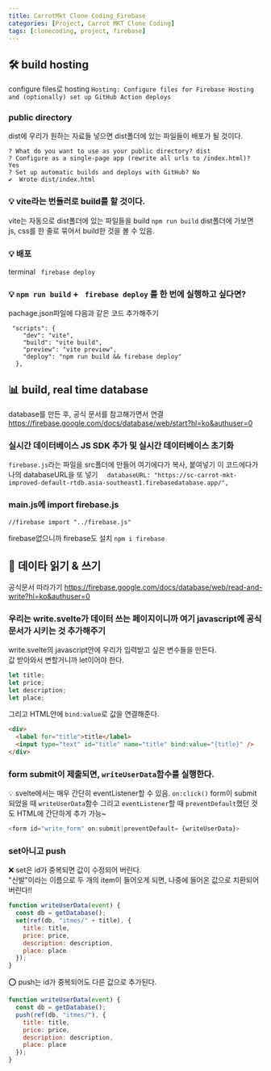 ```yaml
---
title: CarrotMkt Clone Coding_Firebase
categories: [Project, Carrot MKT Clone Coding]
tags: [clonecoding, project, firebase]
---
```


## 🛠️ build hosting

configure files로 hosting
`Hosting: Configure files for Firebase Hosting and (optionally) set up GitHub Action deploys`

### public directory

dist에 우리가 원하는 자료들 넣으면 dist폴더에 있는 파일들이 배포가 될 것이다.

```
? What do you want to use as your public directory? dist
? Configure as a single-page app (rewrite all urls to /index.html)? Yes
? Set up automatic builds and deploys with GitHub? No
✔  Wrote dist/index.html
```

### 💡 vite라는 번들러로 build를 할 것이다.

vite는 자동으로 dist폴더에 있는 파일들을 build
`npm run build`
dist폴더에 가보면 js, css를 한 줄로 묶어서 build한 것을 볼 수 있음.

### 💡 배포

terminal ` firebase deploy`

### 💡 `npm run build` + ` firebase deploy` 를 한 번에 실행하고 싶다면?

pachage.json파일에 다음과 같은 코드 추가해주기

```
 "scripts": {
    "dev": "vite",
    "build": "vite build",
    "preview": "vite preview",
    "deploy": "npm run build && firebase deploy"
  },
```

## 📊 build, real time database

database를 만든 후, 공식 문서를 참고해가면서 연결
<https://firebase.google.com/docs/database/web/start?hl=ko&authuser=0>

### 실시간 데이터베이스 JS SDK 추가 및 실시간 데이터베이스 초기화

`firebase.js`라는 파일을 src폴더에 만들어 여기에다가 복사, 붙여넣기
이 코드에다가 나의 databaseURL을 또 넣기
`  databaseURL: "https://sc-carrot-mkt-improved-default-rtdb.asia-southeast1.firebasedatabase.app/",`

### main.js에 import firebase.js

`//firebase
import "../firebase.js"`

firebase없으니까 firebase도 설치
`npm i firebase`

## 🧮 데이타 읽기 & 쓰기

공식문서 따라가기
<https://firebase.google.com/docs/database/web/read-and-write?hl=ko&authuser=0>

### 우리는 write.svelte가 데이터 쓰는 페이지이니까 여기 javascript에 공식문서가 시키는 것 추가해주기

write.svelte의 javascript안에 우리가 입력받고 싶은 변수들을 만든다.  
값 받아와서 변할거니까 let이어야 한다.

```javascript
let title;
let price;
let description;
let place;
```

그리고 HTML안에 `bind:value`로 값을 연결해준다.

```html
<div>
  <label for="title">title</label>
  <input type="text" id="title" name="title" bind:value="{title}" />
</div>
```

### form submit이 제출되면, `writeUserData`함수를 실행한다.

💡 svelte에서는 매우 간단히 eventListener할 수 있음.
`on:click()`
form이 submit되었을 때 `writeUserData`함수
그리고 `eventListener`할 때 `preventDefault`했던 것도 HTML에 간단하게 추가 가능~

```javascript
<form id="write_form" on:submit|preventDefault= {writeUserData}>
```

### set아니고 push

❌ set은 id가 중복되면 값이 수정되어 버린다.  
"신발"이라는 이름으로 두 개의 item이 들어오게 되면, 나중에 들어온 값으로 치환되어 버린다!!

```javascript
function writeUserData(event) {
  const db = getDatabase();
  set(ref(db, "itmes/" + title), {
    title: title,
    price: price,
    description: description,
    place: place
  });
}
```

⭕️ push는 id가 중복되어도 다른 값으로 추가된다.

```javascript
function writeUserData(event) {
  const db = getDatabase();
  push(ref(db, "itmes/"), {
    title: title,
    price: price,
    description: description,
    place: place
  });
}
```
